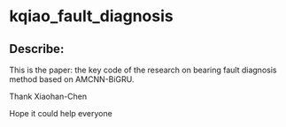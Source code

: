 # kqiao_fault_diagnosis
## Describe:

This is the paper: the key code of the research on bearing fault diagnosis method based on AMCNN-BiGRU.

Thank Xiaohan-Chen

Hope it could help everyone
